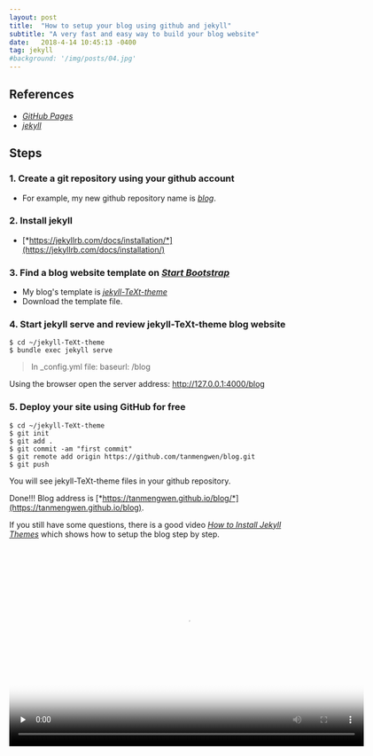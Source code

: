 ```yaml
---
layout: post
title:  "How to setup your blog using github and jekyll"
subtitle: "A very fast and easy way to build your blog website"
date:   2018-4-14 10:45:13 -0400
tag: jekyll
#background: '/img/posts/04.jpg'
---
```


## References

- [*GitHub Pages*](https://pages.github.com/)
- [*jekyll*](https://jekyllrb.com/)

## Steps
 
### 1. Create a git repository using your github account

- For example, my new github repository name is [*blog*](https://github.com/tanmengwen/blog).

### 2. Install jekyll

- [*https://jekyllrb.com/docs/installation/*](https://jekyllrb.com/docs/installation/)

### 3. Find a blog website template on [*Start Bootstrap*](https://startbootstrap.com/)

- My blog's template is [*jekyll-TeXt-theme*](https://github.com/kitian616/jekyll-TeXt-theme)
- Download the template file.

### 4. Start jekyll serve and review jekyll-TeXt-theme blog website


```
$ cd ~/jekyll-TeXt-theme
$ bundle exec jekyll serve
```

> In _config.yml file: baseurl: /blog

Using the browser open the server address: http://127.0.0.1:4000/blog

### 5. Deploy your site using GitHub for free

```
$ cd ~/jekyll-TeXt-theme
$ git init
$ git add .
$ git commit -am "first commit"
$ git remote add origin https://github.com/tanmengwen/blog.git
$ git push
```

You will see jekyll-TeXt-theme files in your github repository.

Done!!! Blog address is [*https://tanmengwen.github.io/blog/*](https://tanmengwen.github.io/blog).


If you still have some questions, there is a good video [*How to Install Jekyll Themes*](https://www.youtube.com/watch?v=bty7LHm14CA&index=13&list=PLm_Qt4aKpfKijgP0rDH7FSJOlS9IBGbT1) which shows how to setup the blog step by step.


<video id="video" width="640" height="360" controls="controls" preload="none" poster="/blog/assets/images/posts/video-bg1.png">
      <source id="mp4" src="https://r5---sn-npoe7n7z.googlevideo.com/videoplayback?lmt=1472114448381103&signature=1F63C077E9A621CB4779E2F80B1D75579702B86E.55C3DD4EA3360497C0049F2BDA27837CF2B353B3&id=o-AN1xHFwG8LHitnhgAdXlodfDL2eCE5oh7vhWgVTpY4zs&fvip=9&sparams=dur,ei,expire,id,initcwndbps,ip,ipbits,itag,lmt,mime,mip,mm,mn,ms,mv,pl,ratebypass,requiressl,source&ipbits=0&ei=NOHSWoa3EdHdgAfktLSQBQ&ip=79.120.177.106&mime=video%2Fmp4&itag=22&key=cms1&pl=24&requiressl=yes&dur=625.220&ratebypass=yes&expire=1523791252&c=WEB&source=youtube&video_id=bty7LHm14CA&title=How+to+Install+Jekyll+Themes+-+Tutorial+12&rm=sn-po8puxa-c0qs76&req_id=24c3f8911caea3ee&redirect_counter=2&cm2rm=sn-c0qey7s&cms_redirect=yes&mip=164.52.34.60&mm=34&mn=sn-npoe7n7z&ms=ltu&mt=1523769621&mv=m" type="video/webm">
      <!-- <source id="webm" src="https://r5---sn-npoe7n7z.googlevideo.com/videoplayback?lmt=1472114448381103&signature=1F63C077E9A621CB4779E2F80B1D75579702B86E.55C3DD4EA3360497C0049F2BDA27837CF2B353B3&id=o-AN1xHFwG8LHitnhgAdXlodfDL2eCE5oh7vhWgVTpY4zs&fvip=9&sparams=dur,ei,expire,id,initcwndbps,ip,ipbits,itag,lmt,mime,mip,mm,mn,ms,mv,pl,ratebypass,requiressl,source&ipbits=0&ei=NOHSWoa3EdHdgAfktLSQBQ&ip=79.120.177.106&mime=video%2Fmp4&itag=22&key=cms1&pl=24&requiressl=yes&dur=625.220&ratebypass=yes&expire=1523791252&c=WEB&source=youtube&video_id=bty7LHm14CA&title=How+to+Install+Jekyll+Themes+-+Tutorial+12&rm=sn-po8puxa-c0qs76&req_id=24c3f8911caea3ee&redirect_counter=2&cm2rm=sn-c0qey7s&cms_redirect=yes&mip=164.52.34.60&mm=34&mn=sn-npoe7n7z&ms=ltu&mt=1523769621&mv=m" type="video/webm">
      <source id="ogv" src="https://r5---sn-npoe7n7z.googlevideo.com/videoplayback?lmt=1472114448381103&signature=1F63C077E9A621CB4779E2F80B1D75579702B86E.55C3DD4EA3360497C0049F2BDA27837CF2B353B3&id=o-AN1xHFwG8LHitnhgAdXlodfDL2eCE5oh7vhWgVTpY4zs&fvip=9&sparams=dur,ei,expire,id,initcwndbps,ip,ipbits,itag,lmt,mime,mip,mm,mn,ms,mv,pl,ratebypass,requiressl,source&ipbits=0&ei=NOHSWoa3EdHdgAfktLSQBQ&ip=79.120.177.106&mime=video%2Fmp4&itag=22&key=cms1&pl=24&requiressl=yes&dur=625.220&ratebypass=yes&expire=1523791252&c=WEB&source=youtube&video_id=bty7LHm14CA&title=How+to+Install+Jekyll+Themes+-+Tutorial+12&rm=sn-po8puxa-c0qs76&req_id=24c3f8911caea3ee&redirect_counter=2&cm2rm=sn-c0qey7s&cms_redirect=yes&mip=164.52.34.60&mm=34&mn=sn-npoe7n7z&ms=ltu&mt=1523769621&mv=m" type="video/ogg"> -->

      <p>Your user agent does not support the HTML5 Video element.</p>
</video>

